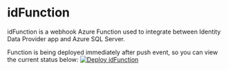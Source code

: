 # idFunction

idFunction is a webhook Azure Function used to integrate between Identity Data Provider app and Azure SQL Server.

Function is being deployed immediately after push event, so you can view the current status below:
[![Deploy idFunction](https://github.com/rgryta/MSc-idFunction-Azure-Trigger/actions/workflows/maven.yml/badge.svg)](https://github.com/rgryta/MSc-idFunction-Azure-Trigger/actions/workflows/maven.yml)
